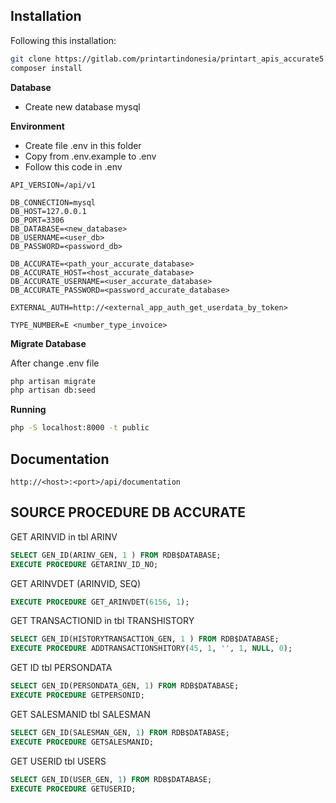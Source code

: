 ## Installation

Following this installation:

```sh
git clone https://gitlab.com/printartindonesia/printart_apis_accurate5.git
composer install
```

**Database**
- Create new database mysql

**Environment**
- Create file .env in this folder
- Copy from .env.example to .env
- Follow this code in .env

```
API_VERSION=/api/v1

DB_CONNECTION=mysql
DB_HOST=127.0.0.1
DB_PORT=3306
DB_DATABASE=<new_database>
DB_USERNAME=<user_db>
DB_PASSWORD=<password_db>

DB_ACCURATE=<path_your_accurate_database>
DB_ACCURATE_HOST=<host_accurate_database>
DB_ACCURATE_USERNAME=<user_accurate_database>
DB_ACCURATE_PASSWORD=<password_accurate_database>

EXTERNAL_AUTH=http://<external_app_auth_get_userdata_by_token>

TYPE_NUMBER=E <number_type_invoice>
```

**Migrate Database**

After change .env file

```sh
php artisan migrate
php artisan db:seed
```


**Running**

```sh
php -S localhost:8000 -t public
```

## Documentation

```
http://<host>:<port>/api/documentation
```

## SOURCE PROCEDURE DB ACCURATE

GET ARINVID in tbl ARINV

~~~~sql
SELECT GEN_ID(ARINV_GEN, 1 ) FROM RDB$DATABASE;
EXECUTE PROCEDURE GETARINV_ID_NO;
~~~~

GET ARINVDET (ARINVID, SEQ)

~~~~sql
EXECUTE PROCEDURE GET_ARINVDET(6156, 1);
~~~~

GET TRANSACTIONID in tbl TRANSHISTORY

~~~~sql
SELECT GEN_ID(HISTORYTRANSACTION_GEN, 1 ) FROM RDB$DATABASE;
EXECUTE PROCEDURE ADDTRANSACTIONSHITORY(45, 1, '', 1, NULL, 0);
~~~~

GET ID tbl PERSONDATA

~~~~sql
SELECT GEN_ID(PERSONDATA_GEN, 1) FROM RDB$DATABASE; 
EXECUTE PROCEDURE GETPERSONID;
~~~~

GET SALESMANID tbl SALESMAN

~~~~sql
SELECT GEN_ID(SALESMAN_GEN, 1) FROM RDB$DATABASE;
EXECUTE PROCEDURE GETSALESMANID;
~~~~

GET USERID tbl USERS

~~~~sql
SELECT GEN_ID(USER_GEN, 1) FROM RDB$DATABASE;
EXECUTE PROCEDURE GETUSERID;
~~~~